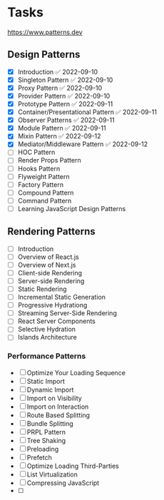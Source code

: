 # Tasks

https://www.patterns.dev

## Design Patterns

- [x] Introduction ✅ 2022-09-10
- [x] Singleton Pattern ✅ 2022-09-10
- [x] Proxy Pattern ✅ 2022-09-10
- [x] Provider Pattern ✅ 2022-09-10
- [x] Prototype Pattern ✅ 2022-09-11
- [x] Container/Presentational Pattern ✅ 2022-09-11
- [x] Observer Patterns ✅ 2022-09-11
- [x] Module Pattern ✅ 2022-09-11
- [x] Mixin Pattern ✅ 2022-09-12
- [x] Mediator/Middleware Pattern ✅ 2022-09-12
- [ ] HOC Pattern
- [ ] Render Props Pattern
- [ ] Hooks Pattern
- [ ] Flyweight Pattern
- [ ] Factory Pattern
- [ ] Compound Pattern
- [ ] Command Pattern
- [ ] Learning JavaScript Design Patterns

## Rendering Patterns
- [ ] Introduction
- [ ] Overview of React.js
- [ ] Overview of Next.js
- [ ] Client-side Rendering
- [ ] Server-side Rendering
- [ ] Static Rendering
- [ ] Incremental Static Generation
- [ ] Progressive Hydrationg
- [ ] Streaming Server-Side Rendering
- [ ] React Server Components
- [ ] Selective Hydration
- [ ] Islands Architecture

### Performance Patterns
- [ ] Optimize Your Loading Sequence
- [ ] Static Import
- [ ] Dynamic Import
- [ ] Import on Visibility
- [ ] Import on Interaction
- [ ] Route Based Splitting
- [ ] Bundle Splitting
- [ ] PRPL Pattern
- [ ] Tree Shaking
- [ ] Preloading
- [ ] Prefetch
- [ ] Optimize Loading Third-Parties
- [ ] List Virtualization
- [ ] Compressing JavaScript
- [ ] 

